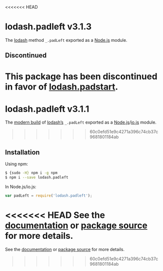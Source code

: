 <<<<<<< HEAD
# lodash.padleft v3.1.3

The [lodash](https://lodash.com/) method `_.padLeft` exported as a [Node.js](https://nodejs.org/) module.

## Discontinued

This package has been discontinued in favor of [lodash.padstart](https://www.npmjs.com/package/lodash.padstart).
=======
# lodash.padleft v3.1.1

The [modern build](https://github.com/lodash/lodash/wiki/Build-Differences) of [lodash’s](https://lodash.com/) `_.padLeft` exported as a [Node.js](http://nodejs.org/)/[io.js](https://iojs.org/) module.
>>>>>>> 60c0efd51e9c4271a396c74cb37c9681801184ab

## Installation

Using npm:

```bash
$ {sudo -H} npm i -g npm
$ npm i --save lodash.padleft
```

In Node.js/io.js:

```js
var padLeft = require('lodash.padleft');
```

<<<<<<< HEAD
See the [documentation](https://lodash.com/docs#padLeft) or [package source](https://github.com/lodash/lodash/blob/3.1.3-npm-packages/lodash.padleft) for more details.
=======
See the [documentation](https://lodash.com/docs#padLeft) or [package source](https://github.com/lodash/lodash/blob/3.1.1-npm-packages/lodash.padleft) for more details.
>>>>>>> 60c0efd51e9c4271a396c74cb37c9681801184ab
